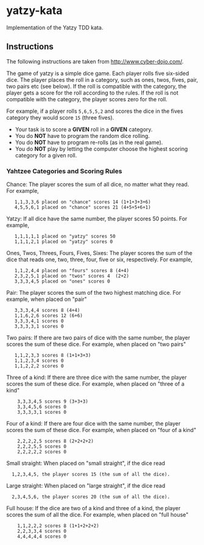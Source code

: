 # yatzy-kata

Implementation of the Yatzy TDD kata.

## Instructions

The following instructions are taken from http://www.cyber-dojo.com/.

The game of yatzy is a simple dice game. Each player
rolls five six-sided dice. The player places the roll in
a category, such as ones, twos, fives, pair, two pairs
etc (see below).
If the roll is compatible with the category, the player
gets a score for the roll according to the rules. If the
roll is not compatible with the category, the player scores
zero for the roll.

For example, if a player rolls `5,6,5,5,2` and scores the
dice in the fives category they would score `15` (three fives).

 * Your task is to score a **GIVEN** roll in a **GIVEN** category.
 * You do **NOT** have to program the random dice rolling.
 * You do **NOT** have to program re-rolls (as in the real game).
 * You do **NOT** play by letting the computer choose the highest
scoring category for a given roll.


### Yahtzee Categories and Scoring Rules

Chance:
  The player scores the sum of all dice,
  no matter what they read.
  For example,
```
   1,1,3,3,6 placed on "chance" scores 14 (1+1+3+3+6)
   4,5,5,6,1 placed on "chance" scores 21 (4+5+5+6+1)
```

Yatzy:
  If all dice have the same number,
  the player scores 50 points.
  For example,
```
   1,1,1,1,1 placed on "yatzy" scores 50
   1,1,1,2,1 placed on "yatzy" scores 0
```

Ones, Twos, Threes, Fours, Fives, Sixes:
  The player scores the sum of the dice that reads one,
  two, three, four, five or six, respectively.
  For example,  
```
   1,1,2,4,4 placed on "fours" scores 8 (4+4)
   2,3,2,5,1 placed on "twos" scores 4  (2+2)
   3,3,3,4,5 placed on "ones" scores 0
```

Pair:
  The player scores the sum of the two highest matching dice.
  For example, when placed on "pair"
```
   3,3,3,4,4 scores 8 (4+4)
   1,1,6,2,6 scores 12 (6+6)
   3,3,3,4,1 scores 0
   3,3,3,3,1 scores 0
```

Two pairs:
  If there are two pairs of dice with the same number, the
  player scores the sum of these dice.
  For example, when placed on "two pairs"
```
   1,1,2,3,3 scores 8 (1+1+3+3)
   1,1,2,3,4 scores 0
   1,1,2,2,2 scores 0
```

Three of a kind:
  If there are three dice with the same number, the player
  scores the sum of these dice.
  For example, when placed on "three of a kind"  
```
    3,3,3,4,5 scores 9 (3+3+3)
    3,3,4,5,6 scores 0
    3,3,3,3,1 scores 0
```

Four of a kind:
  If there are four dice with the same number, the player
  scores the sum of these dice.
  For example, when placed on "four of a kind"
```  
    2,2,2,2,5 scores 8 (2+2+2+2)
    2,2,2,5,5 scores 0
    2,2,2,2,2 scores 0
```

Small straight:
  When placed on "small straight", if the dice read
```
  1,2,3,4,5, the player scores 15 (the sum of all the dice).
```

Large straight:
  When placed on "large straight", if the dice read
```
  2,3,4,5,6, the player scores 20 (the sum of all the dice).
```

Full house:
  If the dice are two of a kind and three of a kind, the
  player scores the sum of all the dice.
  For example, when placed on "full house"
```  
    1,1,2,2,2 scores 8 (1+1+2+2+2)
    2,2,3,3,4 scores 0
    4,4,4,4,4 scores 0
```
